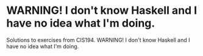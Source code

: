 # WARNING! I don't know Haskell and I have no idea what I'm doing. 
Solutions to exercises from CIS194. WARNING! I don't know Haskell and I have no idea what I'm doing.
